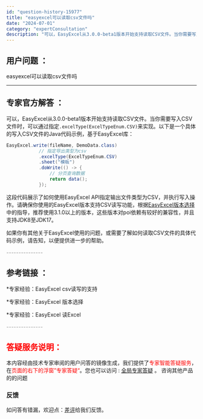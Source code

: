 ```yaml
---
id: "question-history-15977"
title: "easyexcel可以读取csv文件吗"
date: "2024-07-01"
category: "expertConsultation"
description: "可以，EasyExcel从3.0.0-beta1版本开始支持读取CSV文件。当你需要写入CSV文件时，可以通过指定`.excelType(ExcelTypeEnum.CSV)`来实现。以下是一个具体的写入CSV文件的Java代码示例，基于EasyExcel库：```javaEasyExcel.wri"
---
```


## 用户问题 ： 
 easyexcel可以读取csv文件吗  

---------------
## 专家官方解答 ：

可以，EasyExcel从3.0.0-beta1版本开始支持读取CSV文件。当你需要写入CSV文件时，可以通过指定`.excelType(ExcelTypeEnum.CSV)`来实现。以下是一个具体的写入CSV文件的Java代码示例，基于EasyExcel库：

```java
EasyExcel.write(fileName, DemoData.class)
            // 指定导出类型为csv
            .excelType(ExcelTypeEnum.CSV)
            .sheet("模板")
            .doWrite(() -> {
                // 分页查询数据
                return data();
            });
```

这段代码展示了如何使用EasyExcel API指定输出文件类型为CSV，并执行写入操作。请确保你使用的EasyExcel版本支持CSV读写功能，根据[EasyExcel版本选择](#Zr1lP)中的指导，推荐使用3.1.0以上的版本，这些版本对poi依赖有较好的兼容性，并且支持JDK8至JDK17。

如果你有其他关于EasyExcel使用的问题，或需要了解如何读取CSV文件的具体代码示例，请告知，以便提供进一步的帮助。


<font color="#949494">---------------</font> 


## 参考链接 ：

*专家经验：EasyExcel csv读写的支持 
 
 *专家经验：EasyExcel 版本选择 
 
 *专家经验：EasyExcel 读Excel 


 <font color="#949494">---------------</font> 
 


## <font color="#FF0000">答疑服务说明：</font> 

本内容经由技术专家审阅的用户问答的镜像生成，我们提供了<font color="#FF0000">专家智能答疑服务</font>，在<font color="#FF0000">页面的右下的浮窗”专家答疑“</font>。您也可以访问 : [全局专家答疑](https://answer.opensource.alibaba.com/docs/intro) 。 咨询其他产品的的问题

### 反馈
如问答有错漏，欢迎点：[差评](https://ai.nacos.io/user/feedbackByEnhancerGradePOJOID?enhancerGradePOJOId=15983)给我们反馈。
